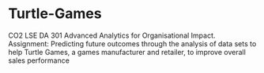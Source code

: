 # Turtle-Games
CO2 LSE DA 301 Advanced Analytics for Organisational Impact. Assignment: Predicting future outcomes through the analysis of data sets to help Turtle Games, a games manufacturer and retailer, to improve overall sales performance
